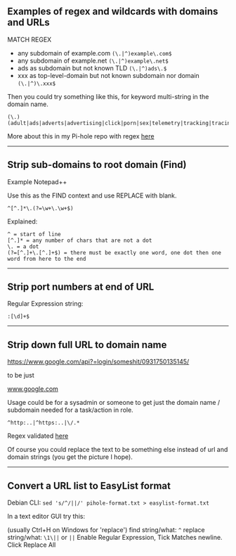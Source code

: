 ## Examples of regex and wildcards with domains and URLs

MATCH REGEX

* any subdomain of example.com ```(\.|^)example\.com$```
* any subdomain of example.net  ```(\.|^)example\.net$```
* ads as subdomain but not known TLD ```(\.|^)ads\.$```
* xxx as top-level-domain but not known subdomain nor domain ```(\.|^)\.xxx$```

Then you could try something like this, for keyword multi-string in the domain name.

```
(\.)(adult|ads|adverts|advertising|click|porn|sex|telemetry|tracking|tracing)$
```

More about this in my Pi-hole repo with regex [here](https://github.com/SystemJargon/pi-hole/regex)

----

## Strip sub-domains to root domain (Find)

Example Notepad++

Use this as the FIND context and use REPLACE with blank.

```
^[^.]*\.(?=\w+\.\w+$)
```

Explained:

    ^ = start of line
    [^.]* = any number of chars that are not a dot
    \. = a dot
    (?=[^.]+\.[^.]+$) = there must be exactly one word, one dot then one word from here to the end



----


## Strip port numbers at end of URL

Regular Expression string:

```
:[\d]+$
```

----

## Strip down full URL to domain name

https://www.google.com/api?=login/someshit/0931750135145/

to be just

www.google.com

Usage could be for a sysadmin or someone to get just the domain name / subdomain needed for a task/action in role.

```
^http:..|^https:..|\/.*
```

Regex validated [here](https://regex101.com/r/7NVd2e/4)

Of course you could replace the text to be something else instead of url and domain strings (you get the picture I hope).


----

## Convert a URL list to EasyList format

Debian CLI: ```sed 's/^/||/' pihole-format.txt > easylist-format.txt```

In a text editor GUI try this:

(usually Ctrl+H on Windows for 'replace')
find string/what: ```^```
replace string/what: ```\1\||``` or ```||```
Enable Regular Expression, Tick Matches newline. Click Replace All
